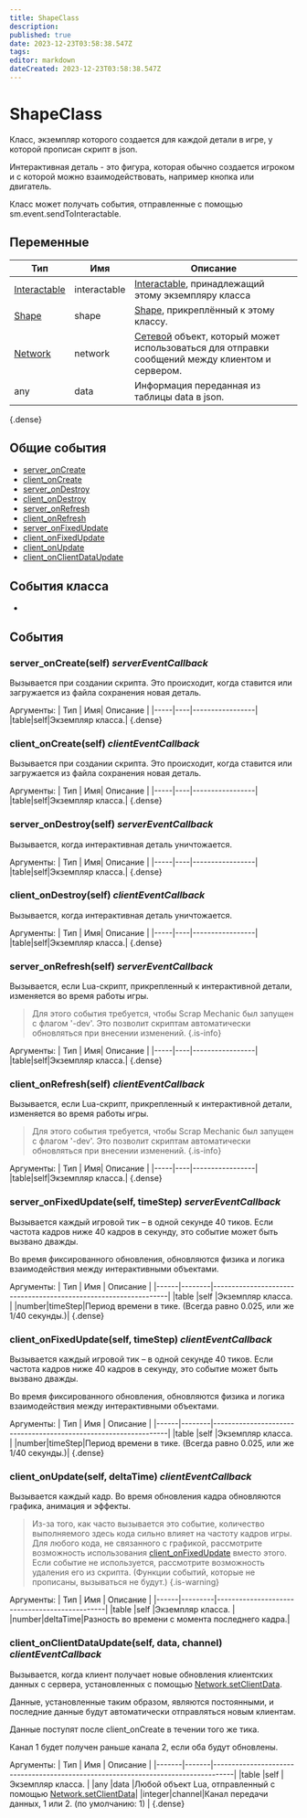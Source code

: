 ```yaml
---
title: ShapeClass
description: 
published: true
date: 2023-12-23T03:58:38.547Z
tags: 
editor: markdown
dateCreated: 2023-12-23T03:58:38.547Z
---
```


# ShapeClass
Класс, экземпляр которого создается для каждой детали в игре, у которой прописан скрипт в json.

Интерактивная деталь - это фигура, которая обычно создается игроком и с которой можно взаимодействовать, например кнопка или двигатель.

Класс может получать события, отправленные с помощью sm.event.sendToInteractable.
## Переменные
|               Тип                |     Имя      |                                                        Описание                                                      |
|----------------------------------|--------------|----------------------------------------------------------------------------------------------------------------------|
| [Interactable](TODO:link_to_type)| interactable | [Interactable](TODO:link_to_type), принадлежащий этому экземпляру класса                                             |
| [Shape](TODO:link_to_type)       |     shape    | [Shape](TODO:link_to_type), прикреплённый к этому классу.                                                            |
| [Network](TODO:link_to_type)     |    network   | [Сетевой](TODO:link_to_type) объект, который может использоваться для отправки сообщений между клиентом и сервером.  |
|any                               |     data     | Информация переданная из таблицы data в json.                                                                        |
{.dense}
## Общие события
- [server_onCreate](#server_onCreate)
- [client_onCreate](#client_onCreate)
- [server_onDestroy](#server_onDestroy)
- [client_onDestroy](#client_onDestroy)
- [server_onRefresh](#server_onRefresh)
- [client_onRefresh](#client_onRefresh)
- [server_onFixedUpdate](#server_onFixedUpdate)
- [client_onFixedUpdate](#client_onFixedUpdate)
- [client_onUpdate](#client_onUpdate)
- [client_onClientDataUpdate](#client_onClientDataUpdate)
## События класса
- [](#)
## События
<h3 id="server_onCreate">server_onCreate(self) <i>serverEventCallback</i></h3>

Вызывается при создании скрипта. Это происходит, когда ставится или загружается из файла сохранения новая деталь.

Аргументы:
| Тип | Имя|     Описание    |
|-----|----|-----------------|
|table|self|Экземпляр класса.|
{.dense}
<h3 id="client_onCreate">client_onCreate(self) <i>clientEventCallback</i></h3>

Вызывается при создании скрипта. Это происходит, когда ставится или загружается из файла сохранения новая деталь.

Аргументы:
| Тип | Имя|     Описание    |
|-----|----|-----------------|
|table|self|Экземпляр класса.|
{.dense}
<h3 id="server_onDestroy">server_onDestroy(self) <i>serverEventCallback</i></h3>

Вызывается, когда интерактивная деталь уничтожается.

Аргументы:
| Тип | Имя|     Описание    |
|-----|----|-----------------|
|table|self|Экземпляр класса.|
{.dense}
<h3 id="client_onDestroy">client_onDestroy(self) <i>clientEventCallback</i></h3>

Вызывается, когда интерактивная деталь уничтожается.

Аргументы:
| Тип | Имя|     Описание    |
|-----|----|-----------------|
|table|self|Экземпляр класса.|
{.dense}
<h3 id="server_onRefresh">server_onRefresh(self) <i>serverEventCallback</i></h3>

Вызывается, если Lua-скрипт, прикрепленный к интерактивной детали, изменяется во время работы игры.

> Для этого события требуется, чтобы Scrap Mechanic был запущен с флагом '-dev'. Это позволит скриптам автоматически обновляться при внесении изменений.
{.is-info}

Аргументы:
| Тип | Имя|     Описание    |
|-----|----|-----------------|
|table|self|Экземпляр класса.|
{.dense}
<h3 id="client_onRefresh">client_onRefresh(self) <i>clientEventCallback</i></h3>

Вызывается, если Lua-скрипт, прикрепленный к интерактивной детали, изменяется во время работы игры.

> Для этого события требуется, чтобы Scrap Mechanic был запущен с флагом '-dev'. Это позволит скриптам автоматически обновляться при внесении изменений.
{.is-info}

Аргументы:
| Тип | Имя|     Описание    |
|-----|----|-----------------|
|table|self|Экземпляр класса.|
{.dense}
<h3 id="server_onFixedUpdate">server_onFixedUpdate(self, timeStep) <i>serverEventCallback</i></h3>

Вызывается каждый игровой тик – в одной секунде 40 тиков. Если частота кадров ниже 40 кадров в секунду, это событие может быть вызвано дважды.

Во время фиксированного обновления, обновляются физика и логика взаимодействия между интерактивными объектами.

Аргументы:
| Тип  |   Имя  |                            Описание                             |
|------|--------|-----------------------------------------------------------------|
|table |self    |Экземпляр класса.                                                |
|number|timeStep|Период времени в тике. (Всегда равно 0.025, или же 1/40 секунды.)|
{.dense}
<h3 id="client_onFixedUpdate">client_onFixedUpdate(self, timeStep) <i>clientEventCallback</i></h3>

Вызывается каждый игровой тик – в одной секунде 40 тиков. Если частота кадров ниже 40 кадров в секунду, это событие может быть вызвано дважды.

Во время фиксированного обновления, обновляются физика и логика взаимодействия между интерактивными объектами.

Аргументы:
| Тип  |   Имя  |                            Описание                             |
|------|--------|-----------------------------------------------------------------|
|table |self    |Экземпляр класса.                                                |
|number|timeStep|Период времени в тике. (Всегда равно 0.025, или же 1/40 секунды.)|
{.dense}
<h3 id="client_onUpdate">client_onUpdate(self, deltaTime) <i>clientEventCallback</i></h3>

Вызывается каждый кадр.
Во время обновления кадра обновляются графика, анимация и эффекты.

> Из-за того, как часто вызывается это событие, количество выполняемого здесь кода сильно влияет на частоту кадров игры.
Для любого кода, не связанного с графикой, рассмотрите возможность использования [client_onFixedUpdate](#client_onfixedupdateself-timestep-clienteventcallback) вместо этого.
Если событие не используется, рассмотрите возможность удаления его из скрипта. (Функции событий, которые не прописаны, вызываться не будут.)
{.is-warning}

Аргументы:
|  Тип |   Имя   |                    Описание                   |
|------|---------|-----------------------------------------------|
|table |self     |Экземпляр класса.                              |
|number|deltaTime|Разность во времени с момента последнего кадра.|
<h3 id="client_onClientDataUpdate">client_onClientDataUpdate(self, data, channel) <i>clientEventCallback</i></h3>

Вызывается, когда клиент получает новые обновления клиентских данных с сервера, установленных с помощью [Network.setClientData](TODO:link_to_func).

Данные, установленные таким образом, являются постоянными, и последние данные будут автоматически отправляться новым клиентам.

Данные поступят после client_onCreate в течении того же тика.

Канал 1 будет получен раньше канала 2, если оба будут обновлены.

Аргументы:
|  Тип  |  Имя  |                                      Описание                                     |
|-------|-------|-----------------------------------------------------------------------------------|
|table  |self   |Экземпляр класса.                                                                  |
|any    |data   |Любой объект Lua, отправленный с помощью [Network.setClientData](TODO:link_to_func)|
|integer|channel|Канал передачи данных, 1 или 2. (по умолчанию: 1)                                  |
{.dense}